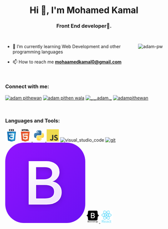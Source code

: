 <h1 align="center">Hi 👋, I'm Mohamed Kamal</h1>
<h3 align="center">Front End developer🌟.</h3>



<br>

<p><img align="right" src="https://github.com/Adam-pw/Adam-pw/blob/main/animation_500_kxa883sd.gif" alt="adam-pw" /></p>


- 🌱 I’m currently learning Web Development and other programming languages

- 📫 How to reach me **mohaamedkamal0@gmail.com**


<br>

<h3 align="left">Connect with me:</h3>
<p align="left">
  <a  href="www.linkedin.com/in/mohamed-ahmed-kamal" target="blank"><img align="center"
      src="https://raw.githubusercontent.com/rahuldkjain/github-profile-readme-generator/master/src/images/icons/Social/linked-in-alt.svg"
      alt="adam pithewan" height="30" width="40" target="_blank" /></a>
  <a  href="https://www.facebook.com/profile.php?id=100006031399403" target="blank"><img align="center"
      src="https://raw.githubusercontent.com/rahuldkjain/github-profile-readme-generator/master/src/images/icons/Social/facebook.svg"
      alt="adam pithen wala" height="30" width="40" target="_blank" /></a>
  <a  href="https://instagram.com/mo7amedkamal74?igshid=OGY3MTU3OGY1Mw== " target="blank"><img align="center"
      src="https://raw.githubusercontent.com/rahuldkjain/github-profile-readme-generator/master/src/images/icons/Social/instagram.svg"
      alt="_._.adam._" height="30" width="40" target="blank" /></a>
 <a  href="https://twitter.com/Mohamed83173083" target="blank"><img align="center"
      src="https://raw.githubusercontent.com/rahuldkjain/github-profile-readme-generator/master/src/images/icons/Social/twitter.svg"
      alt="adampithewan" height="30" width="40" target="_blank" /></a>
</p>

<br>

<h3 align="left">Languages and Tools:</h3>
<p align="left">
<img
      src="https://raw.githubusercontent.com/devicons/devicon/master/icons/css3/css3-original-wordmark.svg" alt="css3"
      width="40" height="40" /> </a> <a href="https://www.w3.org/html/" target="_blank" rel="noreferrer"> <img
      src="https://raw.githubusercontent.com/devicons/devicon/master/icons/html5/html5-original-wordmark.svg"
      alt="html5" width="40" height="40" />
      <a href="https://www.python.org" target="_blank" rel="noreferrer"> <img
      src="https://raw.githubusercontent.com/devicons/devicon/master/icons/python/python-original.svg" alt="python"
      width="40" height="40" /> </a> 
      <img
      src="https://raw.githubusercontent.com/devicons/devicon/master/icons/javascript/javascript-original.svg"
      alt="javascript" width="40" height="40" />
      <img src="https://upload.wikimedia.org/wikipedia/commons/thumb/9/9a/Visual_Studio_Code_1.35_icon.svg/2048px-Visual_Studio_Code_1.35_icon.svg.png" alt="visual_studio_code" width="40" height="40"/> </a>
      <a href="https://git-scm.com/" target="_blank" rel="noreferrer"> <img src="https://www.vectorlogo.zone/logos/git-scm/git-scm-icon.svg" alt="git" width="40" height="40"/> </a>
      <svg xmlns="http://www.w3.org/2000/svg" width="256" height="256" fill="none" viewBox="0 0 256 256"><rect width="256" height="256" fill="url(#paint0_linear_158_100)" rx="60"/><g filter="url(#filter0_d_158_100)"><path fill="url(#paint1_linear_158_100)" d="M131.97 196.157C161.646 196.157 179.529 181.626 179.529 157.66C179.529 139.543 166.77 126.428 147.823 124.351V123.597C161.743 121.332 172.666 108.405 172.666 93.9689C172.666 73.3992 156.427 60 131.68 60H76V196.157H131.97ZM97.6533 77.2674H126.46C142.12 77.2674 151.013 84.2497 151.013 96.8935C151.013 110.387 140.67 117.935 121.917 117.935H97.6533V77.2674V77.2674ZM97.6533 178.89V134.071H126.266C146.76 134.071 157.393 141.619 157.393 156.339C157.393 171.058 147.05 178.89 127.523 178.89H97.6533V178.89Z"/><path stroke="#fff" stroke-width="2" d="M131.97 196.157C161.646 196.157 179.529 181.626 179.529 157.66C179.529 139.543 166.77 126.428 147.823 124.351V123.597C161.743 121.332 172.666 108.405 172.666 93.9689C172.666 73.3992 156.427 60 131.68 60H76V196.157H131.97ZM97.6533 77.2674H126.46C142.12 77.2674 151.013 84.2497 151.013 96.8935C151.013 110.387 140.67 117.935 121.917 117.935H97.6533V77.2674V77.2674ZM97.6533 178.89V134.071H126.266C146.76 134.071 157.393 141.619 157.393 156.339C157.393 171.058 147.05 178.89 127.523 178.89H97.6533V178.89Z"/></g><defs><filter id="filter0_d_158_100" width="137.529" height="170.157" x="59" y="47" color-interpolation-filters="sRGB" filterUnits="userSpaceOnUse"><feFlood flood-opacity="0" result="BackgroundImageFix"/><feColorMatrix in="SourceAlpha" result="hardAlpha" type="matrix" values="0 0 0 0 0 0 0 0 0 0 0 0 0 0 0 0 0 0 127 0"/><feOffset dy="4"/><feGaussianBlur stdDeviation="8"/><feColorMatrix type="matrix" values="0 0 0 0 0 0 0 0 0 0 0 0 0 0 0 0 0 0 0.15 0"/><feBlend in2="BackgroundImageFix" mode="normal" result="effect1_dropShadow_158_100"/><feBlend in="SourceGraphic" in2="effect1_dropShadow_158_100" mode="normal" result="shape"/></filter><linearGradient id="paint0_linear_158_100" x1="0" x2="256" y1="0" y2="256" gradientUnits="userSpaceOnUse"><stop stop-color="#9013FE"/><stop offset="1" stop-color="#6B11F4"/></linearGradient><linearGradient id="paint1_linear_158_100" x1="85.793" x2="148.541" y1="68.962" y2="175.084" gradientUnits="userSpaceOnUse"><stop stop-color="#fff"/><stop offset="1" stop-color="#F1E5FC"/></linearGradient></defs></svg>
      <a href="https://getbootstrap.com" target="_blank" rel="noreferrer"> <img src="https://raw.githubusercontent.com/devicons/devicon/master/icons/bootstrap/bootstrap-plain-wordmark.svg" alt="bootstrap" width="40" height="40"/> </a>
      <a href="https://reactjs.org/" target="_blank" rel="noreferrer"> <img src="https://raw.githubusercontent.com/devicons/devicon/master/icons/react/react-original-wordmark.svg" alt="react" width="40" height="40"/> </a>
      
  
</p>
